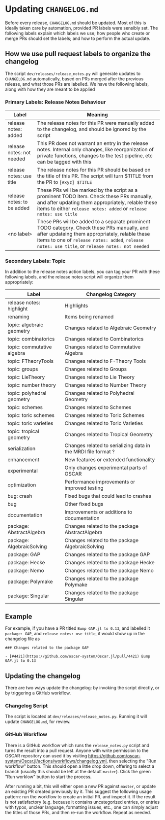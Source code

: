 # Updating `CHANGELOG.md`

Before every release, `CHANGELOG.md` should be updated. Most of this is ideally
taken care by automation, provided PR labels were sensibly set. The following
labels explain which labels we use; how people who create or merge PRs should
set the labels; and how to perform the actual update.

## How we use pull request labels to organize the changelog

The script `dev/releases/release_notes.py` will generate updates to 
`CHANGELOG.md` automatically, based on PRs merged after the previous release, and what those PRs
are labelled. We have the following labels, along with how they are meant to be applied

### Primary Labels: Release Notes Behaviour

| Label | Meaning |
|-------|---------|
| release notes: added | The release notes for this PR were manually added to the changelog, and should be ignored by the script |
| release notes: not needed | This PR does not warrant an entry in the release notes. Internal only changes, like reorganization of private functions, changes to the test pipeline, etc can be tagged with this |
| release notes: use title | The release notes for this PR should be based on the title of this PR. The script will turn $TITLE from the PR to `[#xyz] $TITLE` |
| release notes: to be added | These PRs will be marked by the script as a prominent TODO item. Check these PRs manually, and after updating them appropriately, relable these items to either `release notes: added` or `release notes: use title` |
| \<no label\> | These PRs will be added to a separate prominent TODO category. Check these PRs manually, and after updateing them appropriately, relable these items to one of `release notes: added`, `release notes: use title`, or `release notes: not needed` |

### Secondary Labels: Topic

In addition to the release notes action labels, you can tag your PR with these following labels, and the release notes script will organize them appropriately:

| Label                         | Changelog Category |
|-------------------------------|--------------------|
| release notes: highlight      | Highlights |
| renaming                      | Items being renamed |
| topic: algebraic geometry     | Changes related to Algebraic Geometry |
| topic: combinatorics          | Changes related to Combinatorics |
| topic: commutative algebra    | Changes related to Commutative Algebra |
| topic: FTheoryTools           | Changes related to F-Theory Tools |
| topic: groups                 | Changes related to Groups |
| topic: LieTheory              | Changes related to Lie Theory |
| topic: number theory          | Changes related to Number Theory |
| topic: polyhedral geometry    | Changes related to Polyhedral Geometry |
| topic: schemes                | Changes related to Schemes |
| topic: toric schemes          | Changes related to Toric Schemes |
| topic: toric varieties        | Changes related to Toric Varieties |
| topic: tropical geometry      | Changes related to Tropical Geometry |
| serialization                 | Changes related to serializing data in the MRDI file format ? |
| enhancement                   | New features or extended functionality |
| experimental                  | Only changes experimental parts of OSCAR |
| optimization                  | Performance improvements or improved testing |
| bug: crash                    | Fixed bugs that could lead to crashes |
| bug                           | Other fixed bugs |
| documentation                 | Improvements or additions to documentation |
| package: AbstractAlgebra      | Changes related to the package AbstractAlgebra |
| package: AlgebraicSolving     | Changes related to the package AlgebraicSolving |
| package: GAP                  | Changes related to the package GAP |
| package: Hecke                | Changes related to the package Hecke |
| package: Nemo                 | Changes related to the package Nemo |
| package: Polymake             | Changes related to the package Polymake |
| package: Singular             | Changes related to the package Singular |

## Example

For example, if you have a PR titled `Bump GAP.jl to 0.13`, and labelled it `package: GAP`, and
`release notes: use title`, it would show up in the changelog file as


    ### Changes related to the package GAP
    
    - [#4421](https://github.com/oscar-system/Oscar.jl/pull/4421) Bump GAP.jl to 0.13



## Updating the changelog

There are two ways update the changelog: by invoking the script directly, or by triggering a GitHub workflow.

### Changelog Script

The script is located at `dev/releases/release_notes.py`. Running it will
update `CHANGELOG.md`, for review.

### GitHub Workflow

There is a GitHub workflow which runs the `release_notes.py` script and turns the
result into a pull request. Anyone with write permission to the OSCAR repository
can used it by visiting
<https://github.com/oscar-system/Oscar.jl/actions/workflows/changelog.yml>, then
selecting the "Run workflow" button. This should open a little drop down, offering to select a branch (usually this should be left at the default `master`). Click the
green "Run worklow" button to start the process.

After running a bit, this will either open a new PR against `master`, or update
an existing PR created previously by it. This suggest the following usage pattern:
run the workflow to create an initial PR, and inspect it. If the result is not
satisfactory (e.g. because it contains uncategorized entries, or entries with typos, unclear language, formatting issues, etc., one can simply adjust the titles of those PRs, and then re-run the workflow. Repeat as needed.
